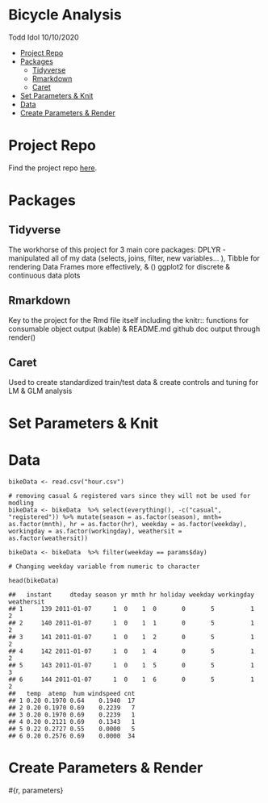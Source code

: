 Bicycle Analysis
================
Todd Idol
10/10/2020

-   [Project Repo](#project-repo)
-   [Packages](#packages)
    -   [Tidyverse](#tidyverse)
    -   [Rmarkdown](#rmarkdown)
    -   [Caret](#caret)
-   [Set Parameters & Knit](#set-parameters-knit)
-   [Data](#data)
-   [Create Parameters & Render](#create-parameters-render)

Project Repo
============

Find the project repo [here](https://github.com/tkidol/ST558-Project-2).

Packages
========

Tidyverse
---------

The workhorse of this project for 3 main core packages: DPLYR -
manipulated all of my data (selects, joins, filter, new variables… ),
Tibble for rendering Data Frames more effectively, & () ggplot2 for
discrete & continuous data plots

Rmarkdown
---------

Key to the project for the Rmd file itself including the knitr::
functions for consumable object output (kable) & README.md github doc
output through render()

Caret
-----

Used to create standardized train/test data & create controls and tuning
for LM & GLM analysis

Set Parameters & Knit
=====================

Data
====

    bikeData <- read.csv("hour.csv")

    # removing casual & registered vars since they will not be used for modling
    bikeData <- bikeData  %>% select(everything(), -c("casual", "registered")) %>% mutate(season = as.factor(season), mnth= as.factor(mnth), hr = as.factor(hr), weekday = as.factor(weekday), workingday = as.factor(workingday), weathersit = as.factor(weathersit))

    bikeData <- bikeData  %>% filter(weekday == params$day)

    # Changing weekday variable from numeric to character

    head(bikeData)

    ##   instant     dteday season yr mnth hr holiday weekday workingday weathersit
    ## 1     139 2011-01-07      1  0    1  0       0       5          1          2
    ## 2     140 2011-01-07      1  0    1  1       0       5          1          2
    ## 3     141 2011-01-07      1  0    1  2       0       5          1          2
    ## 4     142 2011-01-07      1  0    1  4       0       5          1          2
    ## 5     143 2011-01-07      1  0    1  5       0       5          1          3
    ## 6     144 2011-01-07      1  0    1  6       0       5          1          2
    ##   temp  atemp  hum windspeed cnt
    ## 1 0.20 0.1970 0.64    0.1940  17
    ## 2 0.20 0.1970 0.69    0.2239   7
    ## 3 0.20 0.1970 0.69    0.2239   1
    ## 4 0.20 0.2121 0.69    0.1343   1
    ## 5 0.22 0.2727 0.55    0.0000   5
    ## 6 0.20 0.2576 0.69    0.0000  34

Create Parameters & Render
==========================

\#{r, parameters}
